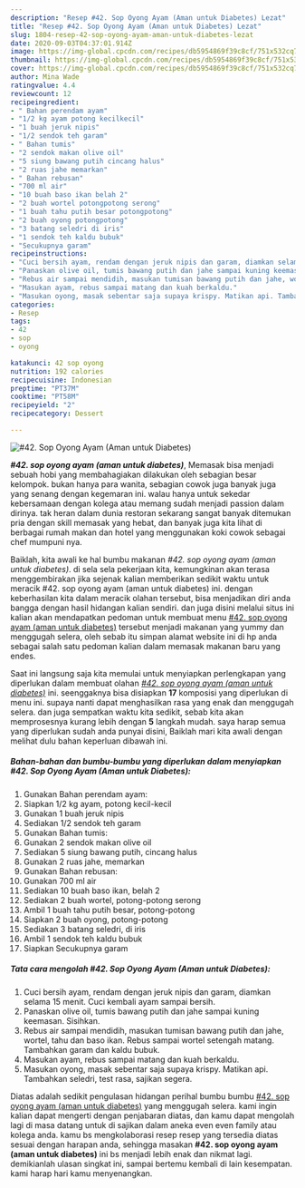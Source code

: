 ```yaml
---
description: "Resep #42. Sop Oyong Ayam (Aman untuk Diabetes) Lezat"
title: "Resep #42. Sop Oyong Ayam (Aman untuk Diabetes) Lezat"
slug: 1804-resep-42-sop-oyong-ayam-aman-untuk-diabetes-lezat
date: 2020-09-03T04:37:01.914Z
image: https://img-global.cpcdn.com/recipes/db5954869f39c8cf/751x532cq70/42-sop-oyong-ayam-aman-untuk-diabetes-foto-resep-utama.jpg
thumbnail: https://img-global.cpcdn.com/recipes/db5954869f39c8cf/751x532cq70/42-sop-oyong-ayam-aman-untuk-diabetes-foto-resep-utama.jpg
cover: https://img-global.cpcdn.com/recipes/db5954869f39c8cf/751x532cq70/42-sop-oyong-ayam-aman-untuk-diabetes-foto-resep-utama.jpg
author: Mina Wade
ratingvalue: 4.4
reviewcount: 12
recipeingredient:
- " Bahan perendam ayam"
- "1/2 kg ayam potong kecilkecil"
- "1 buah jeruk nipis"
- "1/2 sendok teh garam"
- " Bahan tumis"
- "2 sendok makan olive oil"
- "5 siung bawang putih cincang halus"
- "2 ruas jahe memarkan"
- " Bahan rebusan"
- "700 ml air"
- "10 buah baso ikan belah 2"
- "2 buah wortel potongpotong serong"
- "1 buah tahu putih besar potongpotong"
- "2 buah oyong potongpotong"
- "3 batang seledri di iris"
- "1 sendok teh kaldu bubuk"
- "Secukupnya garam"
recipeinstructions:
- "Cuci bersih ayam, rendam dengan jeruk nipis dan garam, diamkan selama 15 menit. Cuci kembali ayam sampai bersih."
- "Panaskan olive oil, tumis bawang putih dan jahe sampai kuning keemasan. Sisihkan."
- "Rebus air sampai mendidih, masukan tumisan bawang putih dan jahe, wortel, tahu dan baso ikan. Rebus sampai wortel setengah matang. Tambahkan garam dan kaldu bubuk."
- "Masukan ayam, rebus sampai matang dan kuah berkaldu."
- "Masukan oyong, masak sebentar saja supaya krispy. Matikan api. Tambahkan seledri, test rasa, sajikan segera."
categories:
- Resep
tags:
- 42
- sop
- oyong

katakunci: 42 sop oyong 
nutrition: 192 calories
recipecuisine: Indonesian
preptime: "PT37M"
cooktime: "PT58M"
recipeyield: "2"
recipecategory: Dessert

---
```



![#42. Sop Oyong Ayam (Aman untuk Diabetes)](https://img-global.cpcdn.com/recipes/db5954869f39c8cf/751x532cq70/42-sop-oyong-ayam-aman-untuk-diabetes-foto-resep-utama.jpg)

<b><i>#42. sop oyong ayam (aman untuk diabetes)</i></b>, Memasak bisa menjadi sebuah hobi yang membahagiakan dilakukan oleh sebagian besar kelompok. bukan hanya para wanita, sebagian cowok juga banyak juga yang senang dengan kegemaran ini. walau hanya untuk sekedar kebersamaan dengan kolega atau memang sudah menjadi passion dalam dirinya. tak heran dalam dunia restoran sekarang sangat banyak ditemukan pria dengan skill memasak yang hebat, dan banyak juga kita lihat di berbagai rumah makan dan hotel yang menggunakan koki cowok sebagai chef mumpuni nya.

Baiklah, kita awali ke hal bumbu makanan <i>#42. sop oyong ayam (aman untuk diabetes)</i>. di sela sela pekerjaan kita, kemungkinan akan terasa menggembirakan jika sejenak kalian memberikan sedikit waktu untuk meracik #42. sop oyong ayam (aman untuk diabetes) ini. dengan keberhasilan kita dalam meracik olahan tersebut, bisa menjadikan diri anda bangga dengan hasil hidangan kalian sendiri. dan juga disini melalui situs ini kalian akan mendapatkan pedoman untuk membuat menu <u>#42. sop oyong ayam (aman untuk diabetes)</u> tersebut menjadi makanan yang yummy dan menggugah selera, oleh sebab itu simpan alamat website ini di hp anda sebagai salah satu pedoman kalian dalam memasak makanan baru yang endes.




Saat ini langsung saja kita memulai untuk menyiapkan perlengkapan yang diperlukan dalam membuat olahan <u><i>#42. sop oyong ayam (aman untuk diabetes)</i></u> ini. seenggaknya bisa disiapkan <b>17</b> komposisi yang diperlukan di menu ini. supaya nanti dapat menghasilkan rasa yang enak dan menggugah selera. dan juga sempatkan waktu kita sedikit, sebab kita akan memprosesnya kurang lebih dengan <b>5</b> langkah mudah. saya harap semua yang diperlukan sudah anda punyai disini, Baiklah mari kita awali dengan melihat dulu bahan keperluan dibawah ini.

<!--inarticleads1-->

##### Bahan-bahan dan bumbu-bumbu yang diperlukan dalam menyiapkan #42. Sop Oyong Ayam (Aman untuk Diabetes):

1. Gunakan  Bahan perendam ayam:
1. Siapkan 1/2 kg ayam, potong kecil-kecil
1. Gunakan 1 buah jeruk nipis
1. Sediakan 1/2 sendok teh garam
1. Gunakan  Bahan tumis:
1. Gunakan 2 sendok makan olive oil
1. Sediakan 5 siung bawang putih, cincang halus
1. Gunakan 2 ruas jahe, memarkan
1. Gunakan  Bahan rebusan:
1. Gunakan 700 ml air
1. Sediakan 10 buah baso ikan, belah 2
1. Sediakan 2 buah wortel, potong-potong serong
1. Ambil 1 buah tahu putih besar, potong-potong
1. Siapkan 2 buah oyong, potong-potong
1. Sediakan 3 batang seledri, di iris
1. Ambil 1 sendok teh kaldu bubuk
1. Siapkan Secukupnya garam




<!--inarticleads2-->

##### Tata cara mengolah #42. Sop Oyong Ayam (Aman untuk Diabetes):

1. Cuci bersih ayam, rendam dengan jeruk nipis dan garam, diamkan selama 15 menit. Cuci kembali ayam sampai bersih.
1. Panaskan olive oil, tumis bawang putih dan jahe sampai kuning keemasan. Sisihkan.
1. Rebus air sampai mendidih, masukan tumisan bawang putih dan jahe, wortel, tahu dan baso ikan. Rebus sampai wortel setengah matang. Tambahkan garam dan kaldu bubuk.
1. Masukan ayam, rebus sampai matang dan kuah berkaldu.
1. Masukan oyong, masak sebentar saja supaya krispy. Matikan api. Tambahkan seledri, test rasa, sajikan segera.




Diatas adalah sedikit pengulasan hidangan perihal bumbu bumbu <u>#42. sop oyong ayam (aman untuk diabetes)</u> yang menggugah selera. kami ingin kalian dapat mengerti dengan penjabaran diatas, dan kamu dapat mengolah lagi di masa datang untuk di sajikan dalam aneka even even family atau kolega anda. kamu bs mengkolaborasi resep resep yang tersedia diatas sesuai dengan harapan anda, sehingga masakan <b>#42. sop oyong ayam (aman untuk diabetes)</b> ini bs menjadi lebih enak dan nikmat lagi. demikianlah ulasan singkat ini, sampai bertemu kembali di lain kesempatan. kami harap hari kamu menyenangkan.
